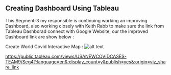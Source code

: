 ## Creating Dashboard Using Tableau
This Segment-3 my responsible is continuing working an improving Dashboard, also working closely with Keith Rabb to make sure the link from Tableau Dashborad connect with Google Website, our the improved Dashboard link are show below :

Create World Covid Interactive Map  : 
 ![alt text][Image1]
  
 [Image1]: https://github.com/luke-c-newell/Final_Project/blob/ttan0408/segment-3/Final_Project_Dashboard.PNG "Create World Covid Interactive Map"
  
 
 https://public.tableau.com/views/USANEWCOVIDCASES-TEAM9/Seg4?:language=en&:display_count=y&publish=yes&:origin=viz_share_link

